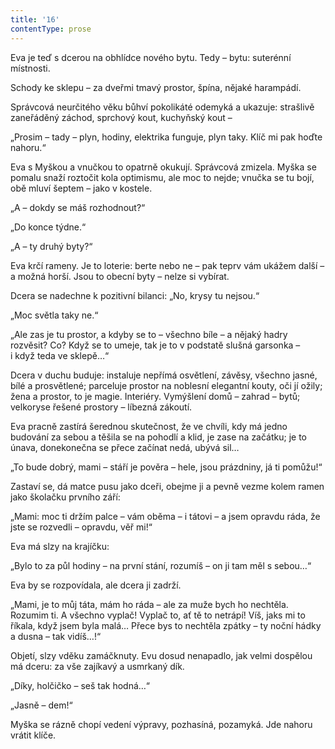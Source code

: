 ```yaml
---
title: '16'
contentType: prose
---
```


  

Eva je teď s dcerou na obhlídce nového bytu. Tedy – bytu: suterénní místnosti.

Schody ke sklepu – za dveřmi tmavý prostor, špína, nějaké harampádí.

Správcová neurčitého věku bůhví pokolikáté odemyká a ukazuje: strašlivě zaneřáděný záchod, sprchový kout, kuchyňský kout –

„Prosim – tady – plyn, hodiny, elektrika funguje, plyn taky. Klíč mi pak hoďte nahoru.“

Eva s Myškou a vnučkou to opatrně okukují. Správcová zmizela. Myška se pomalu snaží roztočit kola optimismu, ale moc to nejde; vnučka se tu bojí, obě mluví šeptem – jako v kostele.

„A – dokdy se máš rozhodnout?“

„Do konce týdne.“

„A – ty druhý byty?“

Eva krčí rameny. Je to loterie: berte nebo ne – pak teprv vám ukážem další – a možná horší. Jsou to obecní byty – nelze si vybírat.

Dcera se nadechne k pozitivní bilanci: „No, krysy tu nejsou.“

„Moc světla taky ne.“

„Ale zas je tu prostor, a kdyby se to – všechno bíle – a nějaký hadry rozvěsit? Co? Když se to umeje, tak je to v podstatě slušná garsonka – i když teda ve sklepě…“

Dcera v duchu buduje: instaluje nepřímá osvětlení, závěsy, všechno jasné, bílé a prosvětlené; parceluje prostor na noblesní elegantní kouty, oči jí ožily; žena a prostor, to je magie. Interiéry. Vymýšlení domů – zahrad – bytů; velkoryse řešené prostory – líbezná zákoutí.

Eva pracně zastírá šerednou skutečnost, že ve chvíli, kdy má jedno budování za sebou a těšila se na pohodlí a klid, je zase na začátku; je to únava, donekonečna se přece začínat nedá, ubývá sil…

„To bude dobrý, mami – stáří je pověra – hele, jsou prázdniny, já ti pomůžu!“

Zastaví se, dá matce pusu jako dceři, obejme ji a pevně vezme kolem ramen jako školačku prvního září:

„Mami: moc ti držím palce – vám oběma – i tátovi – a jsem opravdu ráda, že jste se rozvedli – opravdu, věř mi!“

Eva má slzy na krajíčku:

„Bylo to za půl hodiny – na první stání, rozumíš – on ji tam měl s sebou…“

Eva by se rozpovídala, ale dcera ji zadrží.

„Mami, je to můj táta, mám ho ráda – ale za muže bych ho nechtěla. Rozumim ti. A všechno vyplač! Vyplač to, ať tě to netrápí! Víš, jaks mi to říkala, když jsem byla malá… Přece bys to nechtěla zpátky – ty noční hádky a dusna – tak vidíš…!“

Objetí, slzy vděku zamáčknuty. Evu dosud nenapadlo, jak velmi dospělou má dceru: za vše zajíkavý a usmrkaný dík.

„Díky, holčičko – seš tak hodná…“

„Jasně – dem!“

Myška se rázně chopí vedení výpravy, pozhasíná, pozamyká. Jde nahoru vrátit klíče.
